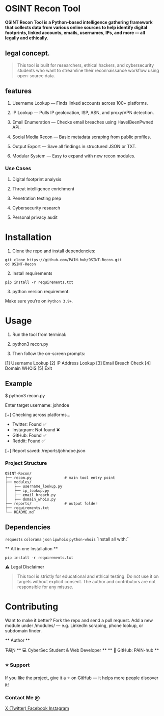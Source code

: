 # OSINT Recon Tool

**OSINT Recon Tool is a Python-based intelligence gathering framework that collects data from various online sources to help identify digital footprints, linked accounts, emails, usernames, IPs, and more — all legally and ethically.**

## legal concept.

> This tool is built for researchers, ethical hackers, and cybersecurity students who want to streamline their reconnaissance workflow using open-source data.

## features

1. Username Lookup — Finds linked accounts across 100+ platforms.

2. IP Lookup — Pulls IP geolocation, ISP, ASN, and proxy/VPN detection.

3. Email Enumeration — Checks email breaches using HaveIBeenPwned API.

4. Social Media Recon — Basic metadata scraping from public profiles.

5. Output Export — Save all findings in structured JSON or TXT.

6. Modular System — Easy to expand with new recon modules.

### Use Cases

1. Digital footprint analysis

2. Threat intelligence enrichment

3. Penetration testing prep

4. Cybersecurity research

5. Personal privacy audit

# Installation

1. Clone the repo and install dependencies:
```
git clone https://github.com/PAIN-hub/OSINT-Recon.git
cd OSINT-Recon
```
2. Install requirements
```
pip install -r requirements.txt
```
3. python version requirement:

Make sure you’re on `Python 3.9+.`

# Usage

1. Run the tool from terminal:

2. python3 recon.py

3. Then follow the on-screen prompts:

[1] Username Lookup
[2] IP Address Lookup
[3] Email Breach Check
[4] Domain WHOIS
[5] Exit

## Example

$ python3 recon.py

Enter target username: johndoe

[+] Checking across platforms...
- Twitter: Found ✅
- Instagram: Not found ❌
- GitHub: Found ✅
- Reddit: Found ✅

[+] Report saved: /reports/johndoe.json

### Project Structure

```
OSINT-Recon/
├── recon.py               # main tool entry point
├── modules/
│   ├── username_lookup.py
│   ├── ip_lookup.py
│   ├── email_breach.py
│   ├── domain_whois.py
├── reports/               # output folder
├── requirements.txt
└── README.md`
```

## Dependencies

`requests` `colorama` `json` `ipwhois` `python-whois` `Install all with:``
 
 ** All in one Installation **
 ```
pip install -r requirements.txt
```

⚠️ Legal Disclaimer

> This tool is strictly for educational and ethical testing.
Do not use it on targets without explicit consent.
The author and contributors are not responsible for any misuse.

# Contributing

Want to make it better? Fork the repo and send a pull request.
Add a new module under /modules/ — e.g. LinkedIn scraping, phone lookup, or subdomain finder.

** Author **

ƤȺIƝ
** 💻 CyberSec Student & Web Developer **
** 🐙 GitHub: PAIN-hub **

### ⭐ Support

If you like the project, give it a ⭐ on GitHub — it helps more people discover it!

### Contact Me @
<a href='https://x.com/0x_beely'>X (Twitter) </a>
<a href='https://m.facebook.com/ƤȺIƝ Ise'> Facebook </a>
<a href='https://Instagram.com/0x_beely'> Instagram </a>